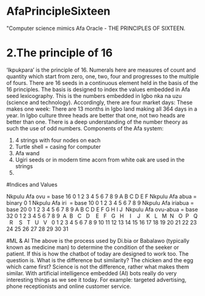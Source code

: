 # AfaPrincipleSixteen
"Computer science mimics Afa Oracle - THE PRINCIPLES OF SIXTEEN.
# 2.The principle of 16 
‘Ikpukpara’ is the principle of 16. Numerals here are measures of count and quantity which start from zero, one, two, four and progresses to the multiple of fours. There are 16 seeds in a continuous element held in the basis of the 16 principles. The basis is designed to index the values embedded in Afa seed lexicography. This is the numbers embedded in Igbo nka na uzu (science and technology). Accordingly, there are four market days: These makes one week: There are 13 months in Igbo land making all 364 days in a year. In Igbo culture three heads are better that one, not two heads are better than one. There is a deep understanding of the number theory as such the use of odd numbers.
Components of the Afa system:
1. 4 strings with four nodes on each
2. Turtle shell                 =                  casing for computer
3. Afa wand
4. Ugiri seeds or in modern time acorn from white oak are used in the strings
5. 

#Indices and Values

Nkpulu Afa ovu = base 16
0 1 2 3 4 5 6 7 8 9 A B C D E F
Nkpulu Afa abua = binary
0 1
Nkpulu Afa iri  = base 10
0 1 2 3 4 5 6 7 8 9
Nkpulu Afa iriabua = base 20
0 1 2 3 4 5 6 7 8 9 A B C D E F G H I J 
Nkpulu Afa ovu-abua = base 32
0 1 2 3 4 5 6 7 8 9  A  B   C   D    E   F   G   H    I    J    K   L   M  N   O  P   Q   R    S   T   U   V  
0 1 2 3 4 5 6 7 8 9 10 11 12 13 14 15 16 17 18 19 20 21 22 23 24 25 26 27 28 29 30 31

#ML & AI 
The above is the process used by Di.bia or Babalawo (typically known as medicine man) to determine the condition of the seeker or patient.
If this is how the chatbot of today are designed to work too. The question is. What is the difference but similarity? The chicken and the egg which came first? Science is not the difference, rather what makes them similar.  With artificial intelligence embedded (AI) bots really do very interesting things as we see it today. For example: targeted advertising, phone receptionists and online customer service.
